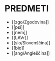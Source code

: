 # PREDMETI
 - [[zgo/Zgodovina]]
- [[psi]]
- [[nem]]
- [[LAVr]]
- [[slo/Slovenščina]]
- [[bio]]
- [[ang/Angleščina]]